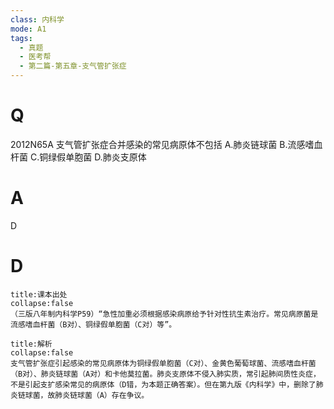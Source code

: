 ```yaml
---
class: 内科学
mode: A1
tags:
  - 真题
  - 医考帮
  - 第二篇-第五章-支气管扩张症
---
```


# Q
2012N65A 支气管扩张症合并感染的常见病原体不包括
A.肺炎链球菌
B.流感嗜血杆菌
C.铜绿假单胞菌
D.肺炎支原体

# A
D
# D
```ad-note
title:课本出处
collapse:false
（三版八年制内科学P59）“急性加重必须根据感染病原给予针对性抗生素治疗。常见病原菌是流感嗜血杆菌（B对）、铜绿假单胞菌（C对）等”。
```

```ad-summary
title:解析
collapse:false
支气管扩张症引起感染的常见病原体为铜绿假单胞菌（C对）、金黄色葡萄球菌、流感嗜血杆菌（B对）、肺炎链球菌（A对）和卡他莫拉菌。肺炎支原体不侵入肺实质，常引起肺间质性炎症，不是引起支扩感染常见的病原体（D错，为本题正确答案）。但在第九版《内科学》中，删除了肺炎链球菌，故肺炎链球菌（A）存在争议。
```

